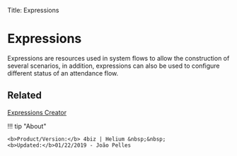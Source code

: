 Title: Expressions

# Expressions

Expressions are resources used in system flows to allow the construction of several scenarios, in addition, expressions can also be used to configure different status of an attendance flow.

## Related

[Expressions Creator][1]  


[1]:/en-us/4biz-helium/workflow/configuration/expressions-creator.html


!!! tip "About"

    <b>Product/Version:</b> 4biz | Helium &nbsp;&nbsp;
    <b>Updated:</b>01/22/2019 - João Pelles  
	
